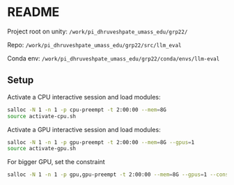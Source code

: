 # README

Project root on unity: `/work/pi_dhruveshpate_umass_edu/grp22/`

Repo: `/work/pi_dhruveshpate_umass_edu/grp22/src/llm_eval`

Conda env: `/work/pi_dhruveshpate_umass_edu/grp22/conda/envs/llm-eval`

## Setup

Activate a CPU interactive session and load modules:

```bash
salloc -N 1 -n 1 -p cpu-preempt -t 2:00:00 --mem=8G
source activate-cpu.sh
```

Activate a GPU interactive session and load modules:

```bash
salloc -N 1 -n 1 -p gpu-preempt -t 2:00:00 --mem=8G --gpus=1
source activate-gpu.sh
```

For bigger GPU, set the constraint

```bash
salloc -N 1 -n 1 -p gpu,gpu-preempt -t 2:00:00 --mem=8G --gpus=1 --constraint="[a100|m40|rtx8000]"
```